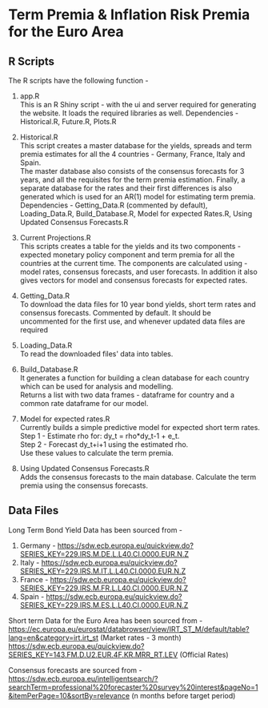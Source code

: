 # Term Premia &amp; Inflation Risk Premia for the Euro Area

## R Scripts
The R scripts have the following function -
1. app.R  
  This is an R Shiny script - with the ui and server required for generating the website. It loads the required libraries as well.
  Dependencies - Historical.R, Future.R, Plots.R

2. Historical.R  
   This script creates a master database for the yields, spreads and term premia estimates for all the 4 countries - Germany, France, Italy and Spain.  
   The master database also consists of the consensus forecasts for 3 years, and all the requisites for the term premia estimation.
   Finally, a separate database for the rates and their first differences is also generated which is used for an AR(1) model for estimating term premia.  
   Dependencies - Getting_Data.R (commented by default), Loading_Data.R, Build_Database.R, Model for expected Rates.R, Using Updated Consensus Forecasts.R  

4. Current Projections.R  
   This scripts creates a table for the yields and its two components - expected monetary policy component and term premia for all the countries at the current time. The components are calculated using - model rates, consensus forecasts, and user forecasts. In addition it also gives vectors for model and consensus forecasts for expected rates.  

5. Getting_Data.R  
  To download the data files for 10 year bond yields, short term rates and consensus forecasts. Commented by default. It should be uncommented for the first use, and whenever updated data files are required  

6. Loading_Data.R  
   To read the downloaded files' data into tables.
   
7. Build_Database.R  
  It generates a function for building a clean database for each country which can be used for analysis and modelling.  
  Returns a list with two data frames - dataframe for country and a common rate dataframe for our model.  
  
8. Model for expected rates.R  
  Currently builds a simple predictive model for expected short term rates.  
  Step 1 - Estimate rho for: dy_t = rho*dy_t-1 + e_t.  
  Step 2 - Forecast dy_t+i+1 using the estimated rho.  
  Use these values to calculate the term premia.  
  
9. Using Updated Consensus Forecasts.R  
  Adds the consensus forecasts to the main database. 
  Calculate the term premia using the consensus forecasts.  



## Data Files
Long Term Bond Yield Data has been sourced from -
1. Germany - https://sdw.ecb.europa.eu/quickview.do?SERIES_KEY=229.IRS.M.DE.L.L40.CI.0000.EUR.N.Z
2. Italy - https://sdw.ecb.europa.eu/quickview.do?SERIES_KEY=229.IRS.M.IT.L.L40.CI.0000.EUR.N.Z
3. France - https://sdw.ecb.europa.eu/quickview.do?SERIES_KEY=229.IRS.M.FR.L.L40.CI.0000.EUR.N.Z
4. Spain - https://sdw.ecb.europa.eu/quickview.do?SERIES_KEY=229.IRS.M.ES.L.L40.CI.0000.EUR.N.Z
  
Short term Data for the Euro Area has been sourced from -  
https://ec.europa.eu/eurostat/databrowser/view/IRT_ST_M/default/table?lang=en&category=irt.irt_st (Market rates - 3 month)  
https://sdw.ecb.europa.eu/quickview.do?SERIES_KEY=143.FM.D.U2.EUR.4F.KR.MRR_RT.LEV (Official Rates)

Consensus forecasts are sourced from -  
https://sdw.ecb.europa.eu/intelligentsearch/?searchTerm=professional%20forecaster%20survey%20interest&pageNo=1&itemPerPage=10&sortBy=relevance (n months before target period)  



  
